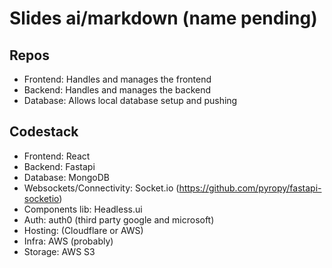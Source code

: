 # Slides ai/markdown (name pending)

## Repos 
- Frontend: Handles and manages the frontend
- Backend: Handles and manages the backend
- Database: Allows local database setup and pushing

## Codestack
- Frontend: React
- Backend: Fastapi
- Database: MongoDB
- Websockets/Connectivity: Socket.io (https://github.com/pyropy/fastapi-socketio)
- Components lib: Headless.ui
- Auth: auth0 (third party google and microsoft)
- Hosting: (Cloudflare or AWS)
- Infra: AWS (probably)
- Storage: AWS S3
  
